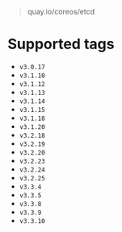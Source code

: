 > quay.io/coreos/etcd

# Supported tags
- `v3.0.17`
- `v3.1.10`
- `v3.1.12`
- `v3.1.13`
- `v3.1.14`
- `v3.1.15`
- `v3.1.18`
- `v3.1.20`
- `v3.2.18`
- `v3.2.19`
- `v3.2.20`
- `v3.2.23`
- `v3.2.24`
- `v3.2.25`
- `v3.3.4`
- `v3.3.5`
- `v3.3.8`
- `v3.3.9`
- `v3.3.10`
